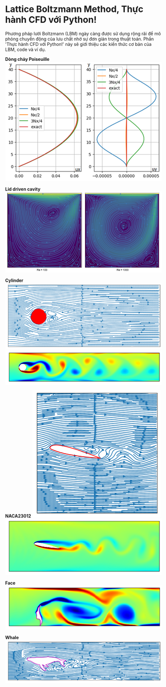 # Lattice Boltzmann Method, Thực hành CFD với Python!

Phương pháp lưới Boltzmann (LBM) ngày càng được sử dụng rộng rãi để mô phỏng chuyển động của lưu chất nhờ sự đơn giản trong thuật toán. Phần 'Thực hành CFD với Python!' này sẽ  giới thiệu các kiến thức cơ bản của LBM, code và ví dụ.

**Dòng chảy Poiseuille**
<img src="VnCFD_LBM/result/poiseuille_velocity.png">

**Lid driven cavity**
<img src="VnCFD_LBM/result/cavity.png">

**Cylinder**
<img src="VnCFD_LBM/result/cylinder_streamline_Re20.png">
<img src="VnCFD_LBM/result/cylinder_vorticity_Re100.gif">

**NACA23012**
<img src="VnCFD_LBM/result/naca23012_streamline.png">
<img src="VnCFD_LBM/result/naca23012_vorticity.gif">

**Face**
<img src="VnCFD_LBM/result/face.gif">

**Whale**
<img src="VnCFD_LBM/result/whale.png">

